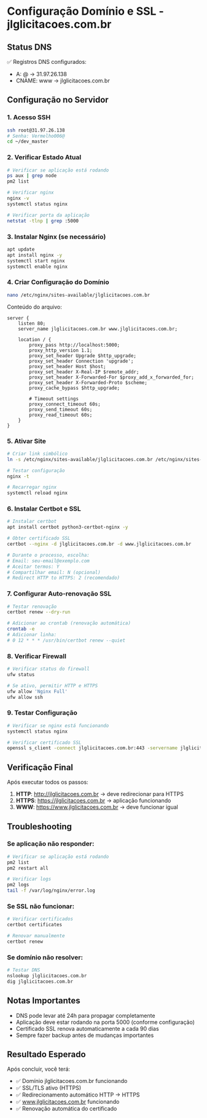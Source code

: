 # Configuração Domínio e SSL - jlglicitacoes.com.br

## Status DNS
✅ Registros DNS configurados:
- A: @ → 31.97.26.138
- CNAME: www → jlglicitacoes.com.br

## Configuração no Servidor

### 1. Acesso SSH
```bash
ssh root@31.97.26.138
# Senha: Vermelho006@
cd ~/dev_master
```

### 2. Verificar Estado Atual
```bash
# Verificar se aplicação está rodando
ps aux | grep node
pm2 list

# Verificar nginx
nginx -v
systemctl status nginx

# Verificar porta da aplicação
netstat -tlnp | grep :5000
```

### 3. Instalar Nginx (se necessário)
```bash
apt update
apt install nginx -y
systemctl start nginx
systemctl enable nginx
```

### 4. Criar Configuração do Domínio
```bash
nano /etc/nginx/sites-available/jlglicitacoes.com.br
```

Conteúdo do arquivo:
```nginx
server {
    listen 80;
    server_name jlglicitacoes.com.br www.jlglicitacoes.com.br;
    
    location / {
        proxy_pass http://localhost:5000;
        proxy_http_version 1.1;
        proxy_set_header Upgrade $http_upgrade;
        proxy_set_header Connection 'upgrade';
        proxy_set_header Host $host;
        proxy_set_header X-Real-IP $remote_addr;
        proxy_set_header X-Forwarded-For $proxy_add_x_forwarded_for;
        proxy_set_header X-Forwarded-Proto $scheme;
        proxy_cache_bypass $http_upgrade;
        
        # Timeout settings
        proxy_connect_timeout 60s;
        proxy_send_timeout 60s;
        proxy_read_timeout 60s;
    }
}
```

### 5. Ativar Site
```bash
# Criar link simbólico
ln -s /etc/nginx/sites-available/jlglicitacoes.com.br /etc/nginx/sites-enabled/

# Testar configuração
nginx -t

# Recarregar nginx
systemctl reload nginx
```

### 6. Instalar Certbot e SSL
```bash
# Instalar certbot
apt install certbot python3-certbot-nginx -y

# Obter certificado SSL
certbot --nginx -d jlglicitacoes.com.br -d www.jlglicitacoes.com.br

# Durante o processo, escolha:
# Email: seu-email@exemplo.com
# Aceitar termos: Y
# Compartilhar email: N (opcional)
# Redirect HTTP to HTTPS: 2 (recomendado)
```

### 7. Configurar Auto-renovação SSL
```bash
# Testar renovação
certbot renew --dry-run

# Adicionar ao crontab (renovação automática)
crontab -e
# Adicionar linha:
# 0 12 * * * /usr/bin/certbot renew --quiet
```

### 8. Verificar Firewall
```bash
# Verificar status do firewall
ufw status

# Se ativo, permitir HTTP e HTTPS
ufw allow 'Nginx Full'
ufw allow ssh
```

### 9. Testar Configuração
```bash
# Verificar se nginx está funcionando
systemctl status nginx

# Verificar certificado SSL
openssl s_client -connect jlglicitacoes.com.br:443 -servername jlglicitacoes.com.br
```

## Verificação Final

Após executar todos os passos:

1. **HTTP**: http://jlglicitacoes.com.br → deve redirecionar para HTTPS
2. **HTTPS**: https://jlglicitacoes.com.br → aplicação funcionando
3. **WWW**: https://www.jlglicitacoes.com.br → deve funcionar igual

## Troubleshooting

### Se aplicação não responder:
```bash
# Verificar se aplicação está rodando
pm2 list
pm2 restart all

# Verificar logs
pm2 logs
tail -f /var/log/nginx/error.log
```

### Se SSL não funcionar:
```bash
# Verificar certificados
certbot certificates

# Renovar manualmente
certbot renew
```

### Se domínio não resolver:
```bash
# Testar DNS
nslookup jlglicitacoes.com.br
dig jlglicitacoes.com.br
```

## Notas Importantes

- DNS pode levar até 24h para propagar completamente
- Aplicação deve estar rodando na porta 5000 (conforme configuração)
- Certificado SSL renova automaticamente a cada 90 dias
- Sempre fazer backup antes de mudanças importantes

## Resultado Esperado

Após concluir, você terá:
- ✅ Domínio jlglicitacoes.com.br funcionando
- ✅ SSL/TLS ativo (HTTPS)
- ✅ Redirecionamento automático HTTP → HTTPS
- ✅ www.jlglicitacoes.com.br funcionando
- ✅ Renovação automática do certificado